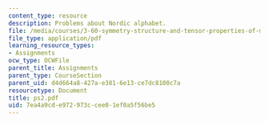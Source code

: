 ```yaml
---
content_type: resource
description: Problems about Nordic alphabet.
file: /media/courses/3-60-symmetry-structure-and-tensor-properties-of-materials-fall-2005/7ea4a9cde972973ccee01ef0a5f56be5_ps2.pdf
file_type: application/pdf
learning_resource_types:
- Assignments
ocw_type: OCWFile
parent_title: Assignments
parent_type: CourseSection
parent_uid: d4d664a8-427a-e381-6e13-ce7dc8100c7a
resourcetype: Document
title: ps2.pdf
uid: 7ea4a9cd-e972-973c-cee0-1ef0a5f56be5
---
```


